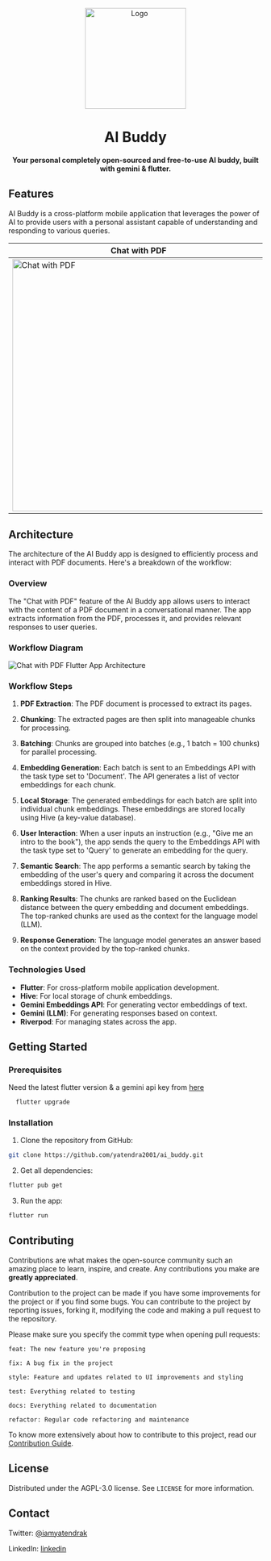 
<!-- PROJECT LOGO -->


<br />
<div align="center">
  <a href="https://github.com/yatendra2001/ai_buddy">
    <img src="https://github.com/yatendra2001/gemini_chat/assets/62821607/1e31abfa-7fe7-4775-a6c7-185ba03b48ef"  alt="Logo" width="200" height="200" >
  </a>
  <h1 align="center" >AI Buddy</h1>
  <h4 align="center">
    Your personal completely open-sourced and free-to-use AI buddy, built with gemini & flutter.
  </h4>
</div>



<!-- Project Features -->
## Features

AI Buddy is a cross-platform mobile application that leverages the power of AI to provide users with a personal assistant capable of understanding and responding to various queries.

| Chat with PDF | Ask Image | Text Chatbot | 
| --- | ----------- | ------ | 
| <img height="500" alt="Chat with PDF" src="https://github.com/yatendra2001/gemini_chat/assets/62821607/66c9a316-0e34-42e4-a791-912e78a582da"> | <img height="500" alt="Ask Image" src="https://github.com/yatendra2001/gemini_chat/assets/62821607/983911b5-22a9-40bf-8a16-7b1294f3e44e"> | <img height="500" alt="Text Chatbot" src="https://github.com/yatendra2001/gemini_chat/assets/62821607/f26221c7-666b-49b3-91ee-47ec17dba728"> |

<!-- ARCHITECTURE -->
## Architecture

The architecture of the AI Buddy app is designed to efficiently process and interact with PDF documents. Here's a breakdown of the workflow:

### Overview

The "Chat with PDF" feature of the AI Buddy app allows users to interact with the content of a PDF document in a conversational manner. The app extracts information from the PDF, processes it, and provides relevant responses to user queries.

### Workflow Diagram

![Chat with PDF Flutter App Architecture](https://github.com/yatendra2001/ai_buddy/assets/62821607/71492eb4-0521-43e7-a3ca-f0bdc05c679e)

### Workflow Steps

1. **PDF Extraction**: The PDF document is processed to extract its pages.

2. **Chunking**: The extracted pages are then split into manageable chunks for processing.

3. **Batching**: Chunks are grouped into batches (e.g., 1 batch = 100 chunks) for parallel processing.

4. **Embedding Generation**: Each batch is sent to an Embeddings API with the task type set to 'Document'. The API generates a list of vector embeddings for each chunk.

5. **Local Storage**: The generated embeddings for each batch are split into individual chunk embeddings. These embeddings are stored locally using Hive (a key-value database).

6. **User Interaction**: When a user inputs an instruction (e.g., "Give me an intro to the book"), the app sends the query to the Embeddings API with the task type set to 'Query' to generate an embedding for the query.

7. **Semantic Search**: The app performs a semantic search by taking the embedding of the user's query and comparing it across the document embeddings stored in Hive.

8. **Ranking Results**: The chunks are ranked based on the Euclidean distance between the query embedding and document embeddings. The top-ranked chunks are used as the context for the language model (LLM).

9. **Response Generation**: The language model generates an answer based on the context provided by the top-ranked chunks.

### Technologies Used

- **Flutter**: For cross-platform mobile application development.
- **Hive**: For local storage of chunk embeddings.
- **Gemini Embeddings API**: For generating vector embeddings of text.
- **Gemini (LLM)**: For generating responses based on context.
- **Riverpod**: For managing states across the app.

<!-- GETTING STARTED -->
## Getting Started


### Prerequisites

Need the latest flutter version & a gemini api key from [here](https://makersuite.google.com/app/apikey)

```bash
  flutter upgrade
```

### Installation

1. Clone the repository from GitHub:

```bash
git clone https://github.com/yatendra2001/ai_buddy.git
```

2. Get all dependencies:
```bash
flutter pub get
```

3. Run the app:

```bash
flutter run
```


<!-- CONTRIBUTING -->
## Contributing

Contributions are what makes the open-source community such an amazing place to learn, inspire, and create. Any contributions you make are **greatly appreciated**.


Contribution to the project can be made if you have some improvements for the project or if you find some bugs.
You can contribute to the project by reporting issues, forking it, modifying the code and making a pull request to the repository.

Please make sure you specify the commit type when opening pull requests:

```
feat: The new feature you're proposing

fix: A bug fix in the project

style: Feature and updates related to UI improvements and styling

test: Everything related to testing

docs: Everything related to documentation

refactor: Regular code refactoring and maintenance
```

To know more extensively about how to contribute to this project, read our [Contribution Guide](https://github.com/yatendra2001/ai_buddy/blob/main/CONTRIBUTING.md).


<!-- LICENSE -->
## License

Distributed under the AGPL-3.0 license. See `LICENSE` for more information.


<!-- CONTACT -->
## Contact


Twitter: [@iamyatendrak](https://twitter.com/iamyatendrak)

LinkedIn: [linkedin](https://www.linkedin.com/in/iamyatendrak/)


<!-- MARKDOWN LINKS & IMAGES -->
<!-- https://www.markdownguide.org/basic-syntax/#reference-style-links -->
[contributors-shield]: https://img.shields.io/github/contributors/yatendra2001/ai_buddy.svg?style=for-the-badge
[contributors-url]: https://github.com/yatendra2001/ai_buddy/graphs/contributors
[forks-shield]: https://img.shields.io/github/forks/yatendra2001/ai_buddy.svg?style=for-the-badge
[forks-url]: https://github.com/yatendra2001/ai_buddy/network/members
[stars-shield]: https://img.shields.io/github/stars/yatendra2001/ai_buddy.svg?style=for-the-badge
[stars-url]: https://github.com/yatendra2001/ai_buddy/stargazers
[issues-shield]: https://img.shields.io/github/issues/yatendra2001/ai_buddy.svg?style=for-the-badge
[issues-url]: https://github.com/yatendra2001/ai_buddy/issues
[license-shield]: https://img.shields.io/github/license/yatendra2001/ai_buddy.svg?style=for-the-badge
[license-url]: https://github.com/yatendra2001/ai_buddy/blob/main/LICENSE.txt
